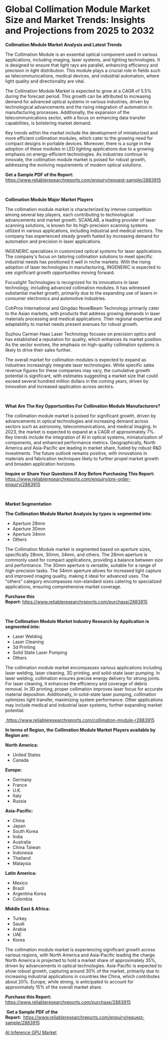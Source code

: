 <p><h1>Global Collimation Module Market Size and Market Trends: Insights and Projections from 2025 to 2032</h1></p><p><strong>Collimation Module Market Analysis and Latest Trends</strong></p>
<p><p>The Collimation Module is an essential optical component used in various applications, including imaging, laser systems, and lighting technologies. It is designed to ensure that light rays are parallel, enhancing efficiency and precision in light distribution. This module plays a crucial role in fields such as telecommunications, medical devices, and industrial automation, where light quality and directionality are vital.</p><p>The Collimation Module Market is expected to grow at a CAGR of 5.5% during the forecast period. This growth can be attributed to increasing demand for advanced optical systems in various industries, driven by technological advancements and the rising integration of automation in manufacturing processes. Additionally, the expansion of the telecommunications sector, with a focus on enhancing data transfer capabilities, is bolstering market demand.</p><p>Key trends within the market include the development of miniaturized and more efficient collimation modules, which cater to the growing need for compact designs in portable devices. Moreover, there is a surge in the adoption of these modules in LED lighting applications due to a growing emphasis on energy-efficient technologies. As industries continue to innovate, the collimation module market is poised for robust growth, addressing the evolving requirements of modern optical solutions.</p></p>
<p><strong>Get a Sample PDF of the Report:&nbsp;</strong> <a href="https://www.reliableresearchreports.com/enquiry/request-sample/2883915?utm_campaign=2283&utm_medium=2&utm_source=Github&utm_content=ia&utm_term=13032025&utm_id=collimation-module">https://www.reliableresearchreports.com/enquiry/request-sample/2883915</a></p>
<p>&nbsp;</p>
<p><strong>Collimation Module Major Market Players</strong></p>
<p><p>The collimation module market is characterized by intense competition among several key players, each contributing to technological advancements and market growth. SCANLAB, a leading provider of laser scanning solutions, is known for its high-precision scanning systems utilized in various applications, including industrial and medical sectors. The company has experienced steady growth fueled by increasing demand for automation and precision in laser applications. </p><p>INGENERIC specializes in customized optical systems for laser applications. The company's focus on tailoring collimation solutions to meet specific industrial needs has positioned it well in niche markets. With the rising adoption of laser technologies in manufacturing, INGENERIC is expected to see significant growth opportunities moving forward.</p><p>Focuslight Technologies is recognized for its innovations in laser technology, including advanced collimation modules. It has witnessed substantial market growth, primarily due to the expanding use of lasers in consumer electronics and automotive industries. </p><p>CohPros International and Qingdao NovelBeam Technology primarily cater to the Asian markets, with products that address growing demands in laser materials processing and medical applications. Their regional expertise and adaptability to market needs present avenues for robust growth.</p><p>Suzhou Carman Haas Laser Technology focuses on precision optics and has established a reputation for quality, which enhances its market position. As the sector evolves, the emphasis on high-quality collimation systems is likely to drive their sales further.</p><p>The overall market for collimation modules is expected to expand as industries increasingly integrate laser technologies. While specific sales revenue figures for these companies may vary, the cumulative growth potential is significant, with estimates suggesting a market size that could exceed several hundred million dollars in the coming years, driven by innovation and increased application across sectors.</p></p>
<p>&nbsp;</p>
<p><strong>What Are The Key Opportunities For Collimation Module Manufacturers?</strong></p>
<p><p>The collimation module market is poised for significant growth, driven by advancements in optical technologies and increasing demand across sectors such as astronomy, telecommunications, and medical imaging. In 2023, the market is expected to expand at a CAGR of approximately 7%. Key trends include the integration of AI in optical systems, miniaturization of components, and enhanced performance metrics. Geographically, North America and Asia-Pacific are leading in market share, fueled by robust R&D investments. The future outlook remains positive, with innovations in materials and fabrication techniques likely to further propel market growth and broaden application horizons.</p></p>
<p><strong>Inquire or Share Your Questions If Any Before Purchasing This Report:</strong> <a href="https://www.reliableresearchreports.com/enquiry/pre-order-enquiry/2883915?utm_campaign=2283&utm_medium=2&utm_source=Github&utm_content=ia&utm_term=13032025&utm_id=collimation-module">https://www.reliableresearchreports.com/enquiry/pre-order-enquiry/2883915</a></p>
<p>&nbsp;</p>
<p><strong>Market Segmentation</strong></p>
<p><strong>The Collimation Module Market Analysis by types is segmented into:</strong></p>
<p><ul><li>Aperture 28mm</li><li>Aperture 30mm</li><li>Aperture 34mm</li><li>Others</li></ul></p>
<p><p>The Collimation Module market is segmented based on aperture sizes, specifically 28mm, 30mm, 34mm, and others. The 28mm aperture is commonly used for compact applications, providing a balance between size and performance. The 30mm aperture is versatile, suitable for a range of high-precision tasks. The 34mm aperture allows for increased light capture and improved imaging quality, making it ideal for advanced uses. The "others" category encompasses non-standard sizes catering to specialized applications, ensuring comprehensive market coverage.</p></p>
<p><strong>Purchase this Report:&nbsp;</strong><a href="https://www.reliableresearchreports.com/purchase/2883915?utm_campaign=2283&utm_medium=2&utm_source=Github&utm_content=ia&utm_term=13032025&utm_id=collimation-module">https://www.reliableresearchreports.com/purchase/2883915</a></p>
<p>&nbsp;</p>
<p><strong>The Collimation Module Market Industry Research by Application is segmented into:</strong></p>
<p><ul><li>Laser Welding</li><li>Laser Cleaning</li><li>3d Printing</li><li>Solid State Laser Pumping</li><li>Others</li></ul></p>
<p><p>The collimation module market encompasses various applications including laser welding, laser cleaning, 3D printing, and solid-state laser pumping. In laser welding, collimation ensures precise energy delivery for strong joints. For laser cleaning, it enhances the efficiency and coverage of debris removal. In 3D printing, proper collimation improves laser focus for accurate material deposition. Additionally, in solid-state laser pumping, collimation optimizes light transfer, maximizing system performance. Other applications may include medical and industrial laser systems, further expanding market potential.</p></p>
<p><a href="https://www.reliableresearchreports.com/collimation-module-r2883915?utm_campaign=2283&utm_medium=2&utm_source=Github&utm_content=ia&utm_term=13032025&utm_id=collimation-module">&nbsp;https://www.reliableresearchreports.com/collimation-module-r2883915</a></p>
<p><strong>In terms of Region, the Collimation Module Market Players available by Region are:</strong></p>
<p>
    <p> <strong> North America: </strong>
        <ul>
            <li>United States</li>
            <li>Canada</li>
        </ul>
        </p> 
    <p> <strong> Europe: </strong>
        <ul>
            <li>Germany</li>
            <li>France</li>
            <li>U.K.</li>
            <li>Italy</li>
            <li>Russia</li>
        </ul>
        </p> 
    <p> <strong> Asia-Pacific: </strong>
        <ul>
            <li>China</li>
            <li>Japan</li>
            <li>South Korea</li>
            <li>India</li>
            <li>Australia</li>
            <li>China Taiwan</li>
            <li>Indonesia</li>
            <li>Thailand</li>
            <li>Malaysia</li>
        </ul>
        </p> 
    <p> <strong> Latin America: </strong>
        <ul>
            <li>Mexico</li>
            <li>Brazil</li>
            <li>Argentina Korea</li>
            <li>Colombia</li>
        </ul>
        </p> 
    <p> <strong> Middle East & Africa: </strong>
        <ul>
            <li>Turkey</li>
            <li>Saudi</li>
            <li>Arabia</li>
            <li>UAE</li>
            <li>Korea</li>
        </ul>
    </p>
    </p>
<p><p>The collimation module market is experiencing significant growth across various regions, with North America and Asia-Pacific leading the charge. North America is projected to hold a market share of approximately 35%, driven by advancements in optical technologies. Asia-Pacific is expected to show robust growth, capturing around 30% of the market, primarily due to increasing industrial applications in countries like China, which contributes about 20%. Europe, while strong, is anticipated to account for approximately 15% of the overall market share.</p></p>
<p><strong>Purchase this Report: </strong><a href="https://www.reliableresearchreports.com/purchase/2883915?utm_campaign=2283&utm_medium=2&utm_source=Github&utm_content=ia&utm_term=13032025&utm_id=collimation-module">https://www.reliableresearchreports.com/purchase/2883915</a></p>
<p>&nbsp;<strong>Get a Sample PDF of the Report:&nbsp;&nbsp;</strong><a href="https://www.reliableresearchreports.com/enquiry/request-sample/2883915?utm_campaign=2283&utm_medium=2&utm_source=Github&utm_content=ia&utm_term=13032025&utm_id=collimation-module">https://www.reliableresearchreports.com/enquiry/request-sample/2883915</a></p>
<p><strong></strong></p>
<p><p><a href="https://github.com/mcfred89/Market-Research-Report-List-1/blob/main/ai-inference-gpu-market.md?utm_campaign=2283&utm_medium=2&utm_source=Github&utm_content=ia&utm_term=13032025&utm_id=collimation-module">AI Inference GPU Market</a></p></p>